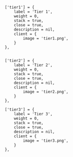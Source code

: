 	['tier1'] = {
        label = 'Tier 1',
        weight = 0,
        stack = true,
        close = true,
        description = nil,
        client = {
            image = 'tier1.png',
        }
    },


	['tier2'] = {
        label = 'Tier 2',
        weight = 0,
        stack = true,
        close = true,
        description = nil,
        client = {
            image = 'tier2.png',
        }
    },

	['tier3'] = {
        label = 'Tier 3',
        weight = 0,
        stack = true,
        close = true,
        description = nil,
        client = {
            image = 'tier3.png',
        }
    },